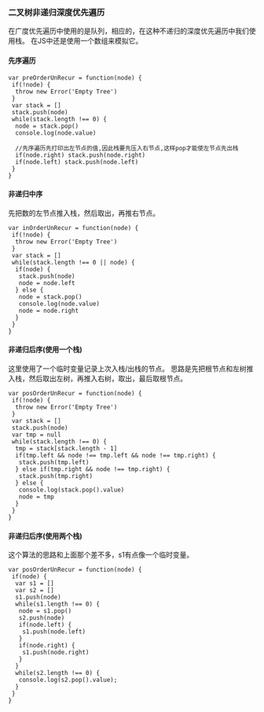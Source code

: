 ### 二叉树非递归深度优先遍历

在广度优先遍历中使用的是队列，相应的，在这种不递归的深度优先遍历中我们使用栈。
在JS中还是使用一个数组来模拟它。

#### 先序遍历
```
var preOrderUnRecur = function(node) { 
 if(!node) {  
  throw new Error('Empty Tree')
 } 
 var stack = []
 stack.push(node) 
 while(stack.length !== 0) {
  node = stack.pop()  
  console.log(node.value)  
  
  //先序遍历先打印出左节点的值,因此栈要先压入右节点,这样pop才能使左节点先出栈
  if(node.right) stack.push(node.right)  
  if(node.left) stack.push(node.left)
 }
}
```

#### 非递归中序
先把数的左节点推入栈，然后取出，再推右节点。
```
var inOrderUnRecur = function(node) { 
 if(!node) {  
  throw new Error('Empty Tree')
 } 
 var stack = [] 
 while(stack.length !== 0 || node) {  
  if(node) {
   stack.push(node)
   node = node.left
  } else {
   node = stack.pop()   
   console.log(node.value)
   node = node.right
  }
 }
}
```

#### 非递归后序(使用一个栈)
这里使用了一个临时变量记录上次入栈/出栈的节点。
思路是先把根节点和左树推入栈，然后取出左树，再推入右树，取出，最后取根节点。
```
var posOrderUnRecur = function(node) { 
 if(!node) {  
  throw new Error('Empty Tree')
 } 
 var stack = []
 stack.push(node) 
 var tmp = null
 while(stack.length !== 0) {
  tmp = stack[stack.length - 1]  
  if(tmp.left && node !== tmp.left && node !== tmp.right) {
   stack.push(tmp.left)
  } else if(tmp.right && node !== tmp.right) {
   stack.push(tmp.right)
  } else {   
   console.log(stack.pop().value)
   node = tmp
  }
 }
}
```

#### 非递归后序(使用两个栈)
这个算法的思路和上面那个差不多，s1有点像一个临时变量。
```
var posOrderUnRecur = function(node) { 
 if(node) {  
  var s1 = []  
  var s2 = []
  s1.push(node)  
  while(s1.length !== 0) {
   node = s1.pop()
   s2.push(node)   
   if(node.left) {
    s1.push(node.left)
   }   
   if(node.right) {
    s1.push(node.right)
   }
  }  
  while(s2.length !== 0) {   
   console.log(s2.pop().value);
  }
 }
}
```